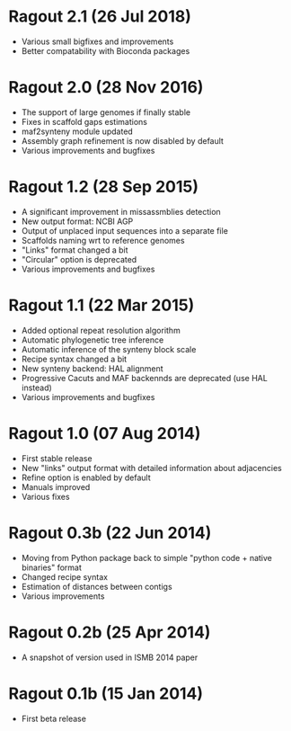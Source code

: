 Ragout 2.1 (26 Jul 2018)
========================
* Various small bigfixes and improvements
* Better compatability with Bioconda packages

Ragout 2.0 (28 Nov 2016)
========================
* The support of large genomes if finally stable
* Fixes in scaffold gaps estimations
* maf2synteny module updated
* Assembly graph refinement is now disabled by default
* Various improvements and bugfixes

Ragout 1.2 (28 Sep 2015)
========================
* A significant improvement in missassmblies detection
* New output format: NCBI AGP
* Output of unplaced input sequences into a separate file
* Scaffolds naming wrt to reference genomes
* "Links" format changed a bit
* "Circular" option is deprecated
* Various improvements and bugfixes

Ragout 1.1 (22 Mar 2015)
================
* Added optional repeat resolution algorithm
* Automatic phylogenetic tree inference
* Automatic inference of the synteny block scale
* Recipe syntax changed a bit
* New synteny backend: HAL alignment
* Progressive Cacuts and MAF backennds are deprecated (use HAL instead)
* Various improvements and bugfixes

Ragout 1.0 (07 Aug 2014)
=====================
* First stable release
* New "links" output format with detailed information about adjacencies
* Refine option is enabled by default
* Manuals improved
* Various fixes

Ragout 0.3b (22 Jun 2014)
======================
* Moving from Python package back to simple "python code + native binaries" format
* Changed recipe syntax
* Estimation of distances between contigs
* Various improvements

Ragout 0.2b (25 Apr 2014)
======================
* A snapshot of version used in ISMB 2014 paper

Ragout 0.1b (15 Jan 2014)
======================
* First beta release
